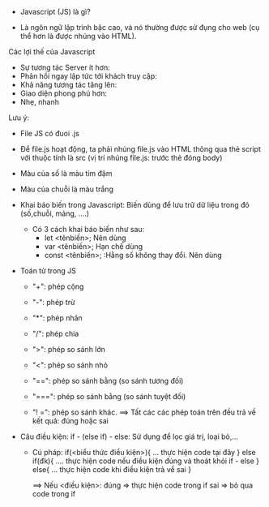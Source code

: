 - Javascript (JS) là gì?

* Là ngôn ngữ lập trình bậc cao, và nó thường được sử đụng cho web (cụ thể hơn là được nhúng vào HTML).

Các lợi thế của Javascript

- Sự tương tác Server ít hơn:
- Phản hồi ngay lập tức tới khách truy cập:
- Khả năng tương tác tăng lên:
- Giao diện phong phú hơn:
- Nhẹ, nhanh

Lưu ý:

- File JS có đuoi .js
- Để file.js hoạt động, ta phải nhúng file.js vào HTML thông qua thẻ script với thuộc tính là src (vị trí nhúng file.js: trước thẻ đóng body)
- Màu của số là màu tím đậm
- Màu của chuỗi là màu trắng

- Khai báo biến trong Javascript: Biến dùng để lưu trữ dữ liệu trong đó (số,chuỗi, mảng, ....)

  - Có 3 cách khai báo biến như sau:
    - let <tênbiến>; Nên dùng
    - var <tênbiến>; Hạn chế dùng
    - const <tênbiến>; :Hằng số không thay đổi. Nên dùng

- Toán tử trong JS

  - "+": phép cộng
  - "-": phép trừ
  - "\*": phép nhân
  - "/": phép chia

    <!-- Toán tử điều kiện -->

  - ">": phép so sánh lớn
  - "<": phép so sánh nhỏ
  - "==": phép so sánh bằng (so sánh tương đối)
  - "===": phép so sánh bằng (so sánh tuyệt đối)
  - "! =": phép so sánh khác.
    ==> Tất các các phép toán trên đều trả về kết quả: đúng hoặc sai

- Câu điều kiện: if - (else if) - else: Sử dụng để lọc giá trị, loại bỏ,...

  - Cú pháp:
    if(<biểu thức điều kiện>){
    ... thực hiện code tại đây
    }
    else if(đk){
    .... thực hiện code nếu điều kiện đúng và thoát khỏi if - else
    }
    else{
    ... thực hiện code khi điều kiện trả về sai
    }

    ==> Nếu <điều kiện>: đúng => thực hiện code trong if
    sai => bỏ qua code trong if
